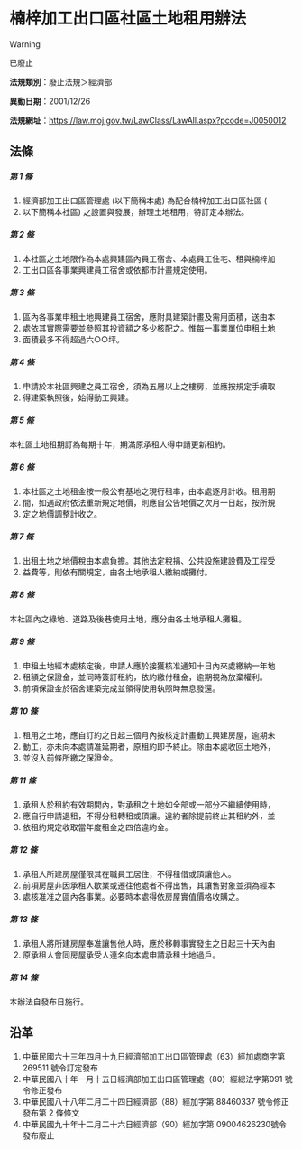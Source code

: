 # 楠梓加工出口區社區土地租用辦法
> [!WARNING]
> 已廢止

**法規類別**：廢止法規＞經濟部

**異動日期**：2001/12/26  

**法規網址**：https://law.moj.gov.tw/LawClass/LawAll.aspx?pcode=J0050012



## 法條
##### 第 1 條
1. 經濟部加工出口區管理處 (以下簡稱本處) 為配合楠梓加工出口區社區 (
1. 以下簡稱本社區) 之設置與發展，辦理土地租用，特訂定本辦法。

##### 第 2 條
1. 本社區之土地限作為本處興建區內員工宿舍、本處員工住宅、租與楠梓加
1. 工出口區各事業興建員工宿舍或依都市計畫規定使用。

##### 第 3 條
1. 區內各事業申租土地興建員工宿舍，應附具建築計畫及需用面積，送由本
1. 處依其實際需要並參照其投資額之多少核配之。惟每一事業單位申租土地
1. 面積最多不得超過六○○坪。

##### 第 4 條
1. 申請於本社區興建之員工宿舍，須為五層以上之樓房，並應按規定手續取
1. 得建築執照後，始得動工興建。

##### 第 5 條
本社區土地租期訂為每期十年，期滿原承租人得申請更新租約。

##### 第 6 條
1. 本社區之土地租金按一般公有基地之現行租率，由本處逐月計收。租用期
1. 間，如遇政府依法重新規定地價，則應自公告地價之次月一日起，按所規
1. 定之地價調整計收之。

##### 第 7 條
1. 出租土地之地價稅由本處負擔。其他法定稅捐、公共設施建設費及工程受
1. 益費等，則依有關規定，由各土地承租人繳納或攤付。

##### 第 8 條
本社區內之綠地、道路及後巷使用土地，應分由各土地承租人攤租。

##### 第 9 條
1. 申租土地經本處核定後，申請人應於接獲核准通知十日內來處繳納一年地
1. 租額之保證金，並同時簽訂租約，依約繳付租金，逾期視為放棄權利。
1. 前項保證金於宿舍建築完成並領得使用執照時無息發還。

##### 第 10 條
1. 租用之土地，應自訂約之日起三個月內按核定計畫動工興建房屋，逾期未
1. 動工，亦未向本處請准延期者，原租約即予終止。除由本處收回土地外，
1. 並沒入前條所繳之保證金。

##### 第 11 條
1. 承租人於租約有效期間內，對承租之土地如全部或一部分不繼續使用時，
1. 應自行申請退租，不得分租轉租或頂讓。違約者除提前終止其租約外，並
1. 依租約規定收取當年度租金之四倍違約金。

##### 第 12 條
1. 承租人所建房屋僅限其在職員工居住，不得租借或頂讓他人。
1. 前項房屋非因承租人歇業或遷往他處者不得出售，其讓售對象並須為經本
1. 處核准准之區內各事業。必要時本處得依房屋實值價格收購之。

##### 第 13 條
1. 承租人將所建房屋奉准讓售他人時，應於移轉事實發生之日起三十天內由
1. 原承租人會同房屋承受人連名向本處申請承租土地過戶。

##### 第 14 條
本辦法自發布日施行。

## 沿革
1. 中華民國六十三年四月十九日經濟部加工出口區管理處（63）經加處商字第 269511 號令訂定發布
1. 中華民國八十年一月十五日經濟部加工出口區管理處（80）經總法字第091 號令修正發布
1. 中華民國八十八年二月二十四日經濟部（88）經加字第 88460337 號令修正發布第 2  條條文
1. 中華民國九十年十二月二十六日經濟部（90）經加字第 09004626230號令發布廢止

